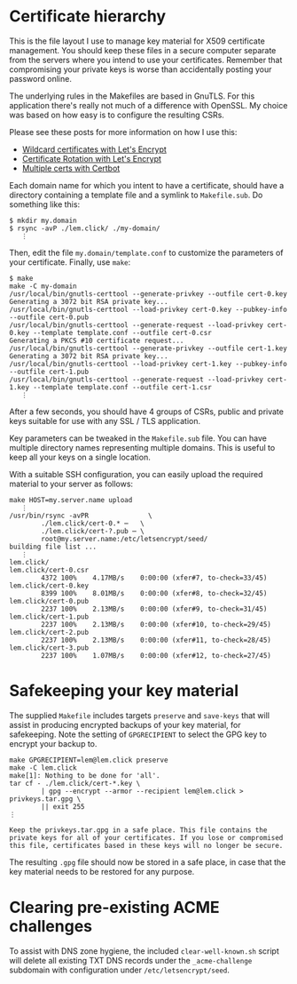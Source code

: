 # Certificate hierarchy

This is the file layout I use to manage key material for X509 certificate management. You should keep these files in a secure computer separate from the servers where you intend to use your certificates. Remember that compromising your private keys is worse than accidentally posting your password online.

The underlying rules in the Makefiles are based in GnuTLS. For this application there's really not much of a difference with OpenSSL. My choice was based on how easy is to configure the resulting CSRs.

Please see these posts for more information on how I use this:

* [Wildcard certificates with Let's Encrypt](https://lem.click/post/wildcard-certificates-with-letsencrypt/)
* [Certificate Rotation with Let's Encrypt](https://lem.click/post/certificate-rotation-with-letsencrypt/)
* [Multiple certs with Certbot](https://lem.click/post/multiple-certs-with-certbot/)

Each domain name for which you intent to have a certificate, should have a directory containing a template file and a symlink to `Makefile.sub`. Do something like this:

```
$ mkdir my.domain
$ rsync -avP ./lem.click/ ./my-domain/
   ⋮
```

Then, edit the file `my.domain/template.conf` to customize the parameters of your certificate. Finally, use `make`:

```
$ make
make -C my-domain
/usr/local/bin/gnutls-certtool --generate-privkey --outfile cert-0.key
Generating a 3072 bit RSA private key...
/usr/local/bin/gnutls-certtool --load-privkey cert-0.key --pubkey-info --outfile cert-0.pub
/usr/local/bin/gnutls-certtool --generate-request --load-privkey cert-0.key --template template.conf --outfile cert-0.csr
Generating a PKCS #10 certificate request...
/usr/local/bin/gnutls-certtool --generate-privkey --outfile cert-1.key
Generating a 3072 bit RSA private key...
/usr/local/bin/gnutls-certtool --load-privkey cert-1.key --pubkey-info --outfile cert-1.pub
/usr/local/bin/gnutls-certtool --generate-request --load-privkey cert-1.key --template template.conf --outfile cert-1.csr
   ⋮
```

After a few seconds, you should have 4 groups of CSRs, public and private keys suitable for use with any SSL / TLS application.

Key parameters can be tweaked in the `Makefile.sub` file. You can have multiple directory names representing multiple domains. This is useful to keep all your keys on a single location.

With a suitable SSH configuration, you can easily upload the required material to your server as follows:

```
make HOST=my.server.name upload
   ⋮
/usr/bin/rsync -avPR               \
		./lem.click/cert-0.* ⋯   \
		./lem.click/cert-?.pub ⋯ \
		root@my.server.name:/etc/letsencrypt/seed/
building file list ...
   ⋮
lem.click/
lem.click/cert-0.csr
        4372 100%    4.17MB/s    0:00:00 (xfer#7, to-check=33/45)
lem.click/cert-0.key
        8399 100%    8.01MB/s    0:00:00 (xfer#8, to-check=32/45)
lem.click/cert-0.pub
        2237 100%    2.13MB/s    0:00:00 (xfer#9, to-check=31/45)
lem.click/cert-1.pub
        2237 100%    2.13MB/s    0:00:00 (xfer#10, to-check=29/45)
lem.click/cert-2.pub
        2237 100%    2.13MB/s    0:00:00 (xfer#11, to-check=28/45)
lem.click/cert-3.pub
        2237 100%    1.07MB/s    0:00:00 (xfer#12, to-check=27/45)
```

# Safekeeping your key material

The supplied `Makefile` includes targets `preserve` and `save-keys` that will assist in producing encrypted backups of your key material, for safekeeping. Note the setting of `GPGRECIPIENT` to select the GPG key to encrypt your backup to.

```
make GPGRECIPIENT=lem@lem.click preserve
make -C lem.click
make[1]: Nothing to be done for 'all'.
tar cf - ./lem.click/cert-*.key \
		| gpg --encrypt --armor --recipient lem@lem.click > privkeys.tar.gpg \
		|| exit 255
⋮

Keep the privkeys.tar.gpg in a safe place. This file contains the
private keys for all of your certificates. If you lose or compromised
this file, certificates based in these keys will no longer be secure.
```

The resulting `.gpg` file should now be stored in a safe place, in case that the key material needs to be restored for any purpose.

# Clearing pre-existing ACME challenges

To assist with DNS zone hygiene, the included `clear-well-known.sh` script will delete all existing TXT DNS records under the `_acme-challenge` subdomain with configuration under `/etc/letsencrypt/seed`.
